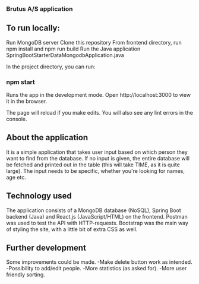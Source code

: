 ### Brutus A/S application

## To run locally:

Run MongoDB server
Clone this repository
From frontend directory, run npm install and npm run build
Run the Java application SpringBootStarterDataMongodbApplication.java

In the project directory, you can run:
### npm start
Runs the app in the development mode.
Open http://localhost:3000 to view it in the browser.

The page will reload if you make edits.
You will also see any lint errors in the console.

## About the application
It is a simple application that takes user input based on which person they want to find from the database. If no input is given, the entire database will be fetched and printed out in the table (this will take TIME, as it is quite large). The input needs to be specific, whether you're looking for names, age etc.

## Technology used
The application consists of a MongoDB database (NoSQL), Spring Boot backend (Java) and React.js (JavaScript/HTML) on the frontend.
Postman was used to test the API with HTTP-requests.
Bootstrap was the main way of styling the site, with a little bit of extra CSS as well.

## Further development
Some improvements could be made.
-Make delete button work as intended.
-Possibility to add/edit people.
-More statistics (as asked for).
-More user friendly sorting.
